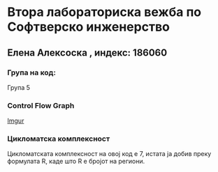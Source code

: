 # Втора лабораториска вежба по Софтверско инженерство
## Елена Алексоска , индекс: 186060
### Група на код:
Група 5
### Control Flow Graph
[Imgur](https://imgur.com/MTGbKIa)
### Цикломатска комплексност
Цикломатската комплексност на овој код е 7, истата ја добив преку формулата R, каде што R е бројот на региони.

